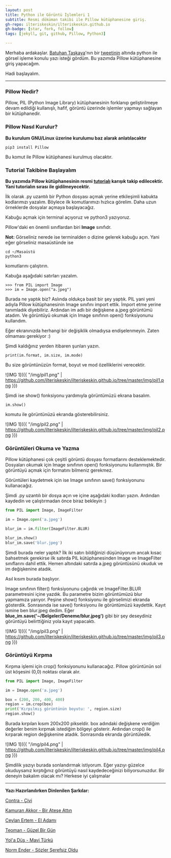 ```yaml
---
layout: post
title: Python ile Görüntü İşlemleri 1
subtitle: Resmi döküman takibi ile Pillow kütüphanesine giriş.
gh-repo: ilteriskeskin/ilteriskeskin.github.io
gh-badge: [star, fork, follow]
tags: [jekyll, git, github, Pillow, Python3]

---
```


Merhaba ardakaşlar. [Batuhan Taşkaya](https://twitter.com/isidentical?lang=tr)'nın bir
[tweetinin](https://twitter.com/isidentical/status/1104698057403387904) altında python ile
görsel işleme konulu yazı isteği gördüm. Bu yazımda Pillow kütüphanesine giriş yapacağım.

Hadi başlayalım.

---------------------------------------

### Pillow Nedir?

Pillow, PIL (Python Image Library) kütüphanesinin forklanıp geliştirilmeye devam edildiği
kullanışlı, hafif, görüntü üzerinde işlemler yapmayı sağlayan bir kütüphanedir.

### Pillow Nasıl Kurulur?

**Bu kurulum GNU/Linux üzerine kurulumu baz alarak anlatılacaktır**

```
pip3 install Pillow
```

Bu komut ile Pillow kütüphanesi kurulmuş olacaktır.

### Tutorial Takibine Başlayalım

**Bu yazımda Pillow kütüphanesinin resmi [tutorialı](https://pillow.readthedocs.io/en/stable/handbook/tutorial.html) karışık takip edilecektir. Yani tutorialın sırası ile gidilmeyecektir.**

İlk olarak .py uzantılı bir Python dosyası açmak yerine etkileşimli kabukta kodlarımızı yazalım. Böylece
ilk komutlarımızı hızlıca görelim. Daha uzun örneklerde dosyalar açmaya başlayacağız.

Kabuğu açmak için terminal açıyoruz ve python3 yazıyoruz.

Pillow'daki en önemli sınıflardan biri **Image** sınıfıdr.

**Not:** Görseliniz nerede ise terminalden o dizine gelerek kabuğu açın. Yani eğer görseliniz masaüstünde
ise

```
cd ~/Masaüstü
python3
```

komutlarını çalıştırın.

Kabuğa aşağıdaki satırları yazalım.

```
>>> from PIL import Image
>>> im = Image.open("a.jpeg")
```

Burada ne yaptık biz? Aslında oldukça basit bir şey yaptık. PIL yani yeni adıyla Pillow kütüphanesinin
Image sınıfını import ettik. İmport etme yerine tanımladık diyebiliriz. Ardından im adlı bir değişkene
a.jpeg görüntümü atadım. Ve görüntüyü okumak için Image sınıfının open() fonksiyonunu kullandım.

Eğer ekranınızda herhangi bir değişiklik olmadıysa endişelenmeyin. Zaten olmaması gerekiyor :)

Şimdi kaldığınız yerden itibaren şunları yazın.

```
print(im.format, im.size, im.mode)
```

Bu size görüntünüzün format, boyut ve mod özelliklerini verecektir.

![IMG 1]({{ "/img/pil1.png" | https://github.com/ilteriskeskin/ilteriskeskin.github.io/tree/master/img/pil1.png }})

Şimdi ise show() fonksiyonu yardımıyla görüntümüzü ekrana basalım.

```
im.show()
```

komutu ile görüntünüzü ekranda gösterebilirsiniz.

![IMG 1]({{ "/img/pil2.png" | https://github.com/ilteriskeskin/ilteriskeskin.github.io/tree/master/img/pil2.png }})

### Görüntüleri Okuma ve Yazma

Pillow kütüphanesi çok çeşitli görüntü dosyası formatlarını desteklemektedir. Dosyaları
okumak için Image sınıfının open() fonksiyonunu kullanmıştık. Bir görüntüyü açmak için formatını
bilmeniz gerekmez.

Görüntüleri kaydetmek için ise Image sınıfının save() fonksiyonunu kullanacağız.

Şimdi .py uzantılı bir dosya açın ve içine aşağıdaki kodları yazın. Ardından kaydedin ve
çalıştırmadan önce biraz bekleyin :)

```Python
from PIL import Image, ImageFilter

im = Image.open('a.jpeg')

blur_im = im.filter(ImageFilter.BLUR)

blur_im.show()
blur_im.save('blur.jpeg')
```

Şimdi burada neler yaptık? İlk iki satırı bildiğinizi düşünüyorum ancak kısac bahsetmek
gerekirse ilk satırda PIL kütüphanesinden Image ve ImageFilter sınıflarını dahil ettik.
Hemen altındaki satırda a.jpeg görüntüsünü okuduk ve im değişkenine atadık.

Asıl kısım burada başlıyor.

Image sınıfının filter() fonksiyonunu çağırdık ve ImageFilter.BLUR parametresini içine yazdık.
Bu parametre bizim görüntümüzü blur yapmamıza yarıyor. Peşine show() fonksiyonu ile görselimizi
ekranda gösterdik. Sonrasında ise save() fonksiyonu ile görüntümüzü kaydettik. Kayıt ismine ben
blur.jpeg dedim. Eğer **blue_im.save('~/Belgeler/Deneme/blur.jpeg')** gibi bir şey deseydiniz
görüntüyü belirttiğiniz yola kayıt yapacaktı.

![IMG 1]({{ "/img/pil3.png" | https://github.com/ilteriskeskin/ilteriskeskin.github.io/tree/master/img/pil3.png }})

### Görüntüyü Kırpma

Kırpma işlemi için crop() fonksiyonunu kullanacağız. Pillow görüntünün sol üst köşesini (0,0) noktası
olarak alır.

```Python
from PIL import Image, ImageFilter

im = Image.open('a.jpeg')

box = (200, 200, 400, 400)
region = im.crop(box)
print('Kırpılmış görüntünün boyutu: ', region.size)
region.show()
```

Burada kırpılan kısım 200x200 pikseldir. box adındaki değişkene verdiğim değerler benim kırpmak istediğim
bölgeyi gösterir. Ardından crop() ile kırparak region değişkenine atadık. Sonrasında ekranda görüntüledik.

![IMG 1]({{ "/img/pil4.png" | https://github.com/ilteriskeskin/ilteriskeskin.github.io/tree/master/img/pil4.png }})

Şimdilik yazıyı burada sonlandırmak istiyorum. Eğer yazıyı güzelce okuduysanız kırptığınız görüntüyü
nasıl kaydedeceğinizi biliyorsunuzdur. Bir deneyin bakalım olacak mı? Herkese iyi çalışmalar

---------------------------------------

**Yazı Hazırlanılırken Dinlenilen Şarkılar:**

[Contra - Çivi](https://www.youtube.com/watch?v=ww2nAj6c3cQ)

[Kamuran Akkor - Bir Ateşe Attın](https://www.youtube.com/watch?v=oKMgBYS6MZA)

[Ceylan Ertem - El Adamı](https://www.youtube.com/watch?v=thk64emxwjo)

[Teoman - Güzel Bir Gün](https://www.youtube.com/watch?v=2at-8ZbjRXs)

[Yol'a Düş - Mavi Türkü](https://www.youtube.com/watch?v=-x9GxGYA7nE)

[Norm Ender - Sözler Şerefsiz Oldu](https://www.youtube.com/watch?v=b9QApLJ3TI0)

